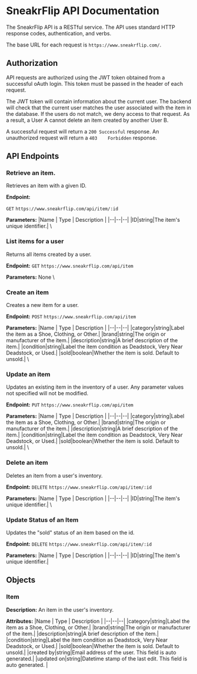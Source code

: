 # SneakrFlip API Documentation
The SneakrFlip API is a RESTful service. The API uses standard HTTP response codes, authentication, and verbs. 

The base URL for each request is `https://www.sneakrflip.com/`. 

## Authorization
API requests are authorized using the JWT token obtained from a successful oAuth login. This token must be passed in the header of each request. 

The JWT token will contain information about the current user. The backend will check that the current user matches the user associated with the item in the database. If the users do not match, we deny access to that request. As a result, a User A cannot delete an item created by another User B.

A successful request will return a `200 Successful` response. An unauthorized request will return a `403	Forbidden` response. 

## API Endpoints

### Retrieve an item.
Retrieves an item with a given ID. 

**Endpoint:**

`GET`  `https://www.sneakrflip.com/api/item/:id`

**Parameters:** 
|Name  | Type  | Description |
|--|--|--|
|ID|string|The item's unique identifier.|
\

### List items for a user
Returns all items created by a user.

**Endpoint:**
`GET` `https://www.sneakrflip.com/api/item`

**Parameters:** 
None 
\

### Create an item
Creates a new item for a user. 

**Endpoint:**
`POST` `https://www.sneakrflip.com/api/item`

**Parameters:** 
|Name  | Type  | Description |
|--|--|--|
|category|string|Label the item as a Shoe, Clothing, or Other.|
|brand|string|The origin or manufacturer of the item.|
|description|string|A brief description of the item.|
|condition|string|Label the item condition as Deadstock, Very Near Deadstock, or Used.|
|sold|boolean|Whether the item is sold. Default to unsold.|
\

### Update an item
Updates an existing item in the inventory of a user. Any parameter values not specified will not be modified. 

**Endpoint:**
`PUT` `https://www.sneakrflip.com/api/item`

**Parameters:** 
|Name  | Type  | Description |
|--|--|--|
|category|string|Label the item as a Shoe, Clothing, or Other.|
|brand|string|The origin or manufacturer of the item.|
|description|string|A brief description of the item.|
|condition|string|Label the item condition as Deadstock, Very Near Deadstock, or Used.|
|sold|boolean|Whether the item is sold. Default to unsold.|
\

### Delete an item
Deletes an item from a user's inventory. 

**Endpoint:**
`DELETE` `https://www.sneakrflip.com/api/item/:id`

**Parameters:** 
|Name  | Type  | Description |
|--|--|--|
|ID|string|The item's unique identifier.|
\

### Update Status of an Item
Updates the "sold" status of an item based on the id. 

**Endpoint:**
`DELETE` `https://www.sneakrflip.com/api/item/:id`

**Parameters:** 
|Name  | Type  | Description |
|--|--|--|
|ID|string|The item's unique identifier.|

## Objects

### Item
**Description:**
An item in the user's inventory. 

**Attributes:**
|Name  | Type  | Description |
|--|--|--|
|category|string|Label the item as a Shoe, Clothing, or Other.|
|brand|string|The origin or manufacturer of the item.|
|description|string|A brief description of the item.|
|condition|string|Label the item condition as Deadstock, Very Near Deadstock, or Used.|
|sold|boolean|Whether the item is sold. Default to unsold.|
|created by|string|Email address of the user. This field is auto generated.|
|updated on|string|Datetime stamp of the last edit. This field is auto generated. |
